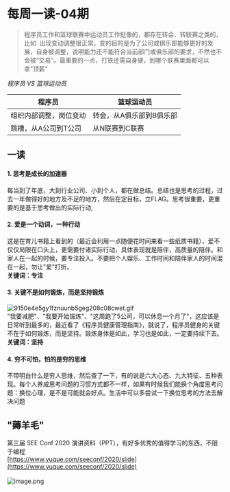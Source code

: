 # 每周一读-04期

> 程序员工作和篮球联赛中运动员工作挺像的，都存在转会、转联赛之类的，比如 
> 出现变动调整很正常，变的目的是为了公司或俱乐部能够更好的发展，自身被调整，说明能力还不能符合当前部门或俱乐部的要求，不然也不会被“交易”。最重要的一点，打铁还需自身硬，到哪个联赛里面都可以拿"顶薪"

_程序员 VS 篮球运动员_

| 程序员 | 篮球运动员 |
| --- | --- |
| 组织内部调整，岗位变动 | 转会，从A俱乐部到B俱乐部 |
| 跳槽，从A公司到T公司 | 从N联赛到C联赛 |


<a name="Mdvqa"></a>
## 一读
<a name="5BgLf"></a>
#### 1. 思考是成长的加速器
每当到了年底，大到行业公司、小到个人，都在做总结。总结也是思考的过程，过去一年做得好的地方及不足的地方，然后在定目标，立FLAG。思考很重要，更重要的是基于思考做出的实际行动,
<a name="Gu16b"></a>
#### 2. 爱是一个动词，一种行动
这是在育儿书籍上看到的（最近会利用一点随便花时间来看一些纸质书籍），爱不仅仅局限在口头上，更需要付诸实际行动，具体表现就是陪伴，高质量的陪伴。和家人在一起的时候，要专注投入。不要把个人娱乐、工作时间和陪伴家人的时间混在一起，勿让"爱"打折。<br />**关键词：专注**
<a name="jvpb9"></a>
#### 3. 关键不是如何锻炼，而是坚持锻炼
![9150e4e5gy1fznuunb5geg208c08cwet.gif](https://cdn.nlark.com/yuque/0/2020/gif/313624/1578444814543-9b33f407-3488-463e-bcac-a1b64c4f04fd.gif#align=left&display=inline&height=187&name=9150e4e5gy1fznuunb5geg208c08cwet.gif&originHeight=300&originWidth=300&size=22460&status=done&style=none&width=187)<br />"我要减肥"、"我要开始锻炼"、"这周跑了5公司，可以休息一个月了"，这应该是日常听到最多的，最近看了《程序员健康管理指南》，就说了，程序员健身的关键不在于如何锻炼，而是坚持。锻炼身体是如此，学习也是如此，一定要持续下去。<br />**关键词：坚持**
<a name="nVfaL"></a>
#### 4. 穷不可怕，怕的是穷的思维
不带明白什么是穷人思维，然后查了一下，有的说是六大心态、九大特征、五种表现。每个人养成思考问题的习惯方式都不一样，如果有时候我们能换个角度思考问题：换位心理，是不是可能就会好点。生活中可以多尝试一下换位思考的方法去解决问题
<a name="n8ydK"></a>
## "薅羊毛"
第三届 SEE Conf 2020 演讲资料（PPT），有好多优秀的值得学习的东西，不限于编程<br />[https://www.yuque.com/seeconf/2020/slide](https://www.yuque.com/seeconf/2020/slide)<br /><br />![image.png](https://cdn.nlark.com/yuque/0/2019/png/313624/1576734542759-0c57d4b9-fddb-4b46-b73c-49b5b8b4bb5f.png#align=left&display=inline&height=275&name=image.png&originHeight=275&originWidth=406&size=78996&status=done&style=none&width=406)
